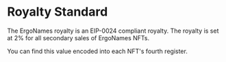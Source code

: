 # Royalty Standard

The ErgoNames royalty is an EIP-0024 compliant royalty. The royalty is set at 2% for all secondary sales of ErgoNames NFTs.

You can find this value encoded into each NFT's fourth register.
